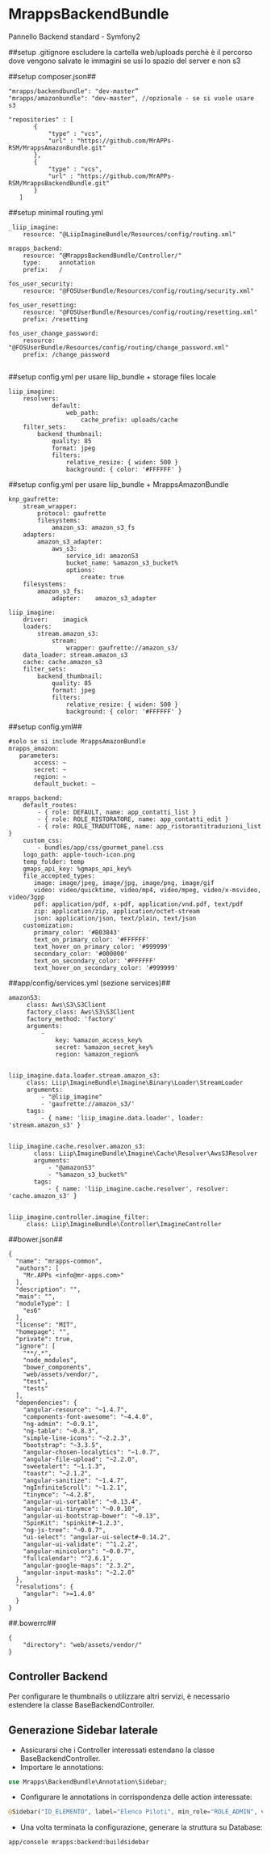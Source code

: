 # MrappsBackendBundle
Pannello Backend standard - Symfony2

##setup .gitignore
escludere la cartella web/uploads perchè è il percorso dove vengono salvate le immagini se usi lo spazio del server e non s3

##setup composer.json##

```
"mrapps/backendbundle": "dev-master”
"mrapps/amazonbundle": "dev-master", //opzionale - se si vuole usare s3

"repositories" : [
       {
           "type" : "vcs",
           "url" : "https://github.com/MrAPPs-RSM/MrappsAmazonBundle.git"
       },
       {
           "type" : "vcs",
           "url" : "https://github.com/MrAPPs-RSM/MrappsBackendBundle.git"
       }
   ]
```

##setup minimal routing.yml

```
_liip_imagine:
    resource: "@LiipImagineBundle/Resources/config/routing.xml"
    
mrapps_backend:
    resource: "@MrappsBackendBundle/Controller/"
    type:     annotation
    prefix:   /

fos_user_security:
    resource: "@FOSUserBundle/Resources/config/routing/security.xml"

fos_user_resetting:
    resource: "@FOSUserBundle/Resources/config/routing/resetting.xml"
    prefix: /resetting

fos_user_change_password:
    resource: "@FOSUserBundle/Resources/config/routing/change_password.xml"
    prefix: /change_password
    
```

##setup config.yml per usare liip_bundle + storage files locale

```
liip_imagine:
    resolvers:
            default:
                web_path:
                    cache_prefix: uploads/cache
    filter_sets:
        backend_thumbnail:
            quality: 85
            format: jpeg
            filters:
                relative_resize: { widen: 500 }
                background: { color: '#FFFFFF' }
```

##setup config.yml per usare liip_bundle + MrappsAmazonBundle

```
knp_gaufrette:
    stream_wrapper:
        protocol: gaufrette
        filesystems:
            amazon_s3: amazon_s3_fs
    adapters:
        amazon_s3_adapter:
            aws_s3:
                service_id: amazonS3
                bucket_name: %amazon_s3_bucket%
                options:
                    create: true
    filesystems:
        amazon_s3_fs:
            adapter:    amazon_s3_adapter
            
liip_imagine:
    driver:    imagick
    loaders:
        stream.amazon_s3:
            stream:
                wrapper: gaufrette://amazon_s3/
    data_loader: stream.amazon_s3
    cache: cache.amazon_s3
    filter_sets:
        backend_thumbnail:
            quality: 85
            format: jpeg
            filters:
                relative_resize: { widen: 500 }
                background: { color: '#FFFFFF' }
```

##setup config.yml##

```
#solo se si include MrappsAmazonBundle
mrapps_amazon:
   parameters:
       access: ~
       secret: ~
       region: ~
       default_bucket: ~
       
mrapps_backend:
    default_routes:
        - { role: DEFAULT, name: app_contatti_list }
        - { role: ROLE_RISTORATORE, name: app_contatti_edit }
        - { role: ROLE_TRADUTTORE, name: app_ristorantitraduzioni_list }
    custom_css:
        - bundles/app/css/gourmet_panel.css
    logo_path: apple-touch-icon.png
    temp_folder: temp
    gmaps_api_key: %gmaps_api_key%
    file_accepted_types:
       image: image/jpeg, image/jpg, image/png, image/gif
       video: video/quicktime, video/mp4, video/mpeg, video/x-msvideo, video/3gpp
       pdf: application/pdf, x-pdf, application/vnd.pdf, text/pdf
       zip: application/zip, application/octet-stream
       json: application/json, text/plain, text/json
    customization:
       primary_color: '#B03843'
       text_on_primary_color: '#FFFFFF'
       text_hover_on_primary_color: '#999999'
       secondary_color: '#000000'
       text_on_secondary_color: '#FFFFFF'
       text_hover_on_secondary_color: '#999999'
```

##app/config/services.yml (sezione services)##

```
amazonS3:
     class: Aws\S3\S3Client
     factory_class: Aws\S3\S3Client
     factory_method: 'factory'
     arguments:
         -
             key: %amazon_access_key%
             secret: %amazon_secret_key%
             region: %amazon_region%


liip_imagine.data.loader.stream.amazon_s3:
     class: Liip\ImagineBundle\Imagine\Binary\Loader\StreamLoader
     arguments:
         - "@liip_imagine"
         - 'gaufrette://amazon_s3/'
     tags:
         - { name: 'liip_imagine.data.loader', loader: 'stream.amazon_s3' }


liip_imagine.cache.resolver.amazon_s3:
       class: Liip\ImagineBundle\Imagine\Cache\Resolver\AwsS3Resolver
       arguments:
           - "@amazonS3"
           - "%amazon_s3_bucket%"
       tags:
           - { name: 'liip_imagine.cache.resolver', resolver: 'cache.amazon_s3' }


liip_imagine.controller.imagine_filter:
     class: Liip\ImagineBundle\Controller\ImagineController
```

##bower.json##

```
{
  "name": "mrapps-common",
  "authors": [
    "Mr.APPs <info@mr-apps.com>"
  ],
  "description": "",
  "main": "",
  "moduleType": [
    "es6"
  ],
  "license": "MIT",
  "homepage": "",
  "private": true,
  "ignore": [
    "**/.*",
    "node_modules",
    "bower_components",
    "web/assets/vendor/",
    "test",
    "tests"
  ],
  "dependencies": {
    "angular-resource": "~1.4.7",
    "components-font-awesome": "~4.4.0",
    "ng-admin": "~0.9.1",
    "ng-table": "~0.8.3",
    "simple-line-icons": "~2.2.3",
    "bootstrap": "~3.3.5",
    "angular-chosen-localytics": "~1.0.7",
    "angular-file-upload": "~2.2.0",
    "sweetalert": "~1.1.3",
    "toastr": "~2.1.2",
    "angular-sanitize": "~1.4.7",
    "ngInfiniteScroll": "~1.2.1",
    "tinymce": "~4.2.8",
    "angular-ui-sortable": "~0.13.4",
    "angular-ui-tinymce": "~0.0.10",
    "angular-ui-bootstrap-bower": "~0.13",
    "SpinKit": "spinkit#~1.2.3",
    "ng-js-tree": "~0.0.7",
    "ui-select": "angular-ui-select#~0.14.2",
    "angular-ui-validate": "^1.2.2",
    "angular-minicolors": "~0.0.7",
    "fullcalendar": "^2.6.1",
    "angular-google-maps": "2.3.2",
    "angular-input-masks": "~2.2.0"
  },
  "resolutions": {
    "angular": ">=1.4.0"
  }
}
```

##.bowerrc##

```
{
    "directory": "web/assets/vendor/"
}
```

## Controller Backend ##
Per configurare le thumbnails o utilizzare altri servizi, è necessario estendere la classe BaseBackendController.

## Generazione Sidebar laterale ##

  - Assicurarsi che i Controller interessati estendano la classe BaseBackendController.
  - Importare le annotations:
```php
use Mrapps\BackendBundle\Annotation\Sidebar;
```
  - Configurare le annotations in corrispondenza delle action interessate:
```php
@Sidebar("ID_ELEMENTO", label="Elenco Piloti", min_role="ROLE_ADMIN", visible=true, weight=3, parent="ID_ELEMENTO_PADRE", icon="icon-layers")
```
  - Una volta terminata la configurazione, generare la struttura su Database:
```!/bin/bash
app/console mrapps:backend:buildsidebar
```
